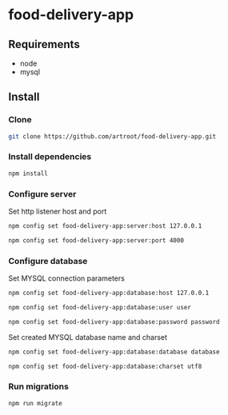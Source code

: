 # food-delivery-app

## Requirements

- node
- mysql

## Install

### Clone
```sh
git clone https://github.com/artroot/food-delivery-app.git
```

### Install dependencies
```sh
npm install
```

### Configure server

Set http listener host and port
```sh
npm config set food-delivery-app:server:host 127.0.0.1

npm config set food-delivery-app:server:port 4000
```

### Configure database

Set MYSQL connection parameters
```sh
npm config set food-delivery-app:database:host 127.0.0.1

npm config set food-delivery-app:database:user user

npm config set food-delivery-app:database:password password
```

Set created MYSQL database name and charset
```sh
npm config set food-delivery-app:database:database database

npm config set food-delivery-app:database:charset utf8
```

### Run migrations

```sh
npm run migrate
```
